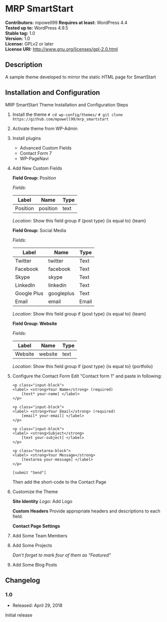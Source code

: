 # MRP SmartStart

**Contributors:** mpowell99
**Requires at least:** WordPress 4.4  
**Tested up to:** WordPress 4.9.5  
**Stable tag:** 1.0  
**Version:** 1.0  
**License:** GPLv2 or later  
**License URI:** http://www.gnu.org/licenses/gpl-2.0.html  

## Description

A sample theme developed to mirror the static HTML page for SmartStart

## Installation and Configuration
MRP SmartStart Theme
Installation and Configuration Steps

1. Install the theme
`# cd wp-config/themes/`
`# git clone https://github.com/mpowell99/mrp_smartstart`


1. Activate theme from WP-Admin


1. Install plugins
    * Advanced Custom Fields
    * Contact Form 7
    * WP-PageNavi


1. Add New Custom Fields

    **Field Group:** Position

    *Fields:*

    Label | Name | Type
    ----- | ---- | ----
    Position | position | text

    *Location:* Show this field group if {post type} {is equal to} {team}

    **Field Group:** Social Media

    *Fields:*

    Label | Name | Type
    ----- | ---- | ----
    Twitter | twitter | Text
    Facebook | facebook | Text
    Skype | skype | Text
    LinkedIn | linkedin | Text
    Google Plus | googleplus | Text
    Email | email | Email

    *Location:* Show this field group if {post type} {is equal to} {team}

    **Field Group: Website**

    *Fields:*

    Label | Name | Type
    ----- | ---- | ----
    Website | website | text

    *Location:* Show this field group if {post type} {is equal to} {portfolio}


1. Configure the Contact Form
    Edit "Contact form 1" and paste in following:

    ```
    <p class="input-block">
    <label> <strong>Your Name</strong> (required)
        [text* your-name] </label>
    </p>

    <p class="input-block">
    <label> <strong>Your Email</strong> (required)
        [email* your-email] </label>
    </p>

    <p class="input-block">
    <label> <strong>Subject</strong>
        [text your-subject] </label>
    </p>

    <p class="textarea-block">
    <label> <strong>Your Message</strong>
        [textarea your-message] </label>
    </p>

    [submit "Send"]
    ```

    Then add the short-code to the Contact Page


1. Customize the Theme

    **Site Identity**
    	*Logo:* Add Logo

    **Custom Headers**
    	Provide appropriate headers and descriptions to each field.

    **Contact Page Settings**


1. Add Some Team Members


1. Add Some Projects

    *Don't forget to mark four of them as "Featured"*


1. Add Some Blog Posts



## Changelog

### 1.0
* Released: April 29, 2018

Initial release
